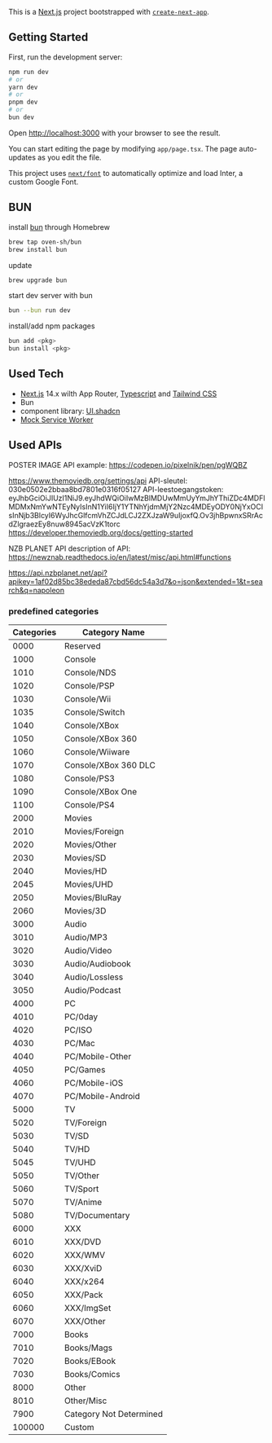 This is a [Next.js](https://nextjs.org/) project bootstrapped with [`create-next-app`](https://github.com/vercel/next.js/tree/canary/packages/create-next-app).

## Getting Started

First, run the development server:

```bash
npm run dev
# or
yarn dev
# or
pnpm dev
# or
bun dev
```

Open [http://localhost:3000](http://localhost:3000) with your browser to see the result.

You can start editing the page by modifying `app/page.tsx`. The page auto-updates as you edit the file.

This project uses [`next/font`](https://nextjs.org/docs/basic-features/font-optimization) to automatically optimize and load Inter, a custom Google Font.

## BUN
install [bun](http://bun.sh) through Homebrew
```bash
brew tap oven-sh/bun
brew install bun
```
update
```bash
brew upgrade bun
```
start dev server with bun
```bash
bun --bun run dev
```
install/add npm packages
```bash
bun add <pkg>
bun install <pkg>
```

## Used Tech

- [Next.js](http://nextjs.org) 14.x wilth App Router, [Typescript](http://typescriptlang.org) and [Tailwind CSS](http://tailwindcss.com)
- Bun 
- component library: [UI.shadcn](http://ui.shadcn.com)
- [Mock Service Worker](http://mswjs.io)


## Used APIs
POSTER IMAGE API
example: https://codepen.io/pixelnik/pen/pgWQBZ

https://www.themoviedb.org/settings/api
API-sleutel: 030e0502e2bbaa8bd7801e0316f05127
API-leestoegangstoken: eyJhbGciOiJIUzI1NiJ9.eyJhdWQiOiIwMzBlMDUwMmUyYmJhYThiZDc4MDFlMDMxNmYwNTEyNyIsInN1YiI6IjY1YTNhYjdmMjY2Nzc4MDEyODY0NjYxOCIsInNjb3BlcyI6WyJhcGlfcmVhZCJdLCJ2ZXJzaW9uIjoxfQ.Ov3jhBpwnxSRrAcdZlgraezEy8nuw8945acVzK1torc
https://developer.themoviedb.org/docs/getting-started

NZB PLANET API
description of API: https://newznab.readthedocs.io/en/latest/misc/api.html#functions

https://api.nzbplanet.net/api?apikey=1af02d85bc38ededa87cbd56dc54a3d7&o=json&extended=1&t=search&q=napoleon

### predefined categories
| Categories|Category Name|
|-----------|-------------|
| 0000      | Reserved              |
| 1000      | Console               |
| 1010      | Console/NDS           |
| 1020      | Console/PSP           |
| 1030      | Console/Wii           |
| 1035      | Console/Switch        |
| 1040      | Console/XBox          |
| 1050      | Console/XBox 360      |
| 1060      | Console/Wiiware       | 
| 1070      | Console/XBox 360 DLC  |
| 1080      | Console/PS3           |
| 1090      | Console/XBox One      |
| 1100      | Console/PS4           |
| 2000      | Movies                |
| 2010      | Movies/Foreign        |
| 2020      | Movies/Other          |
| 2030      | Movies/SD             |
| 2040      | Movies/HD             |
| 2045      | Movies/UHD            |
| 2050      | Movies/BluRay         |
| 2060      | Movies/3D             |
| 3000      | Audio                 |
| 3010      | Audio/MP3             |
| 3020      | Audio/Video           |
| 3030      | Audio/Audiobook       |
| 3040      | Audio/Lossless        |
| 3050      | Audio/Podcast         |
| 4000      | PC                    |
| 4010      | PC/0day               |
| 4020      | PC/ISO                |
| 4030      | PC/Mac                |
| 4040      | PC/Mobile-Other       |
| 4050      | PC/Games              |
| 4060      | PC/Mobile-iOS         |
| 4070      | PC/Mobile-Android     |
| 5000      | TV                    |
| 5020      | TV/Foreign            |
| 5030      | TV/SD                 |
| 5040      | TV/HD                 |
| 5045      | TV/UHD                |
| 5050      | TV/Other              |
| 5060      | TV/Sport              |
| 5070      | TV/Anime              |
| 5080      | TV/Documentary        |
| 6000      | XXX                   |
| 6010      | XXX/DVD               |
| 6020      | XXX/WMV               |
| 6030      | XXX/XviD              |
| 6040      | XXX/x264              |
| 6050      | XXX/Pack              |
| 6060      | XXX/ImgSet            |
| 6070      | XXX/Other             |
| 7000      | Books                 |
| 7010      | Books/Mags            |
| 7020      | Books/EBook           |
| 7030      | Books/Comics          |
| 8000      | Other                 |
| 8010      | Other/Misc            |
| 7900      | Category Not Determined |
| 100000    |Custom                 |

